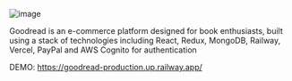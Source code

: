 ![image](https://github.com/user-attachments/assets/000dad6a-94ce-4f67-8586-939cee05911f)

Goodread is an e-commerce platform designed for book enthusiasts, built using a stack of technologies including React, Redux, MongoDB, Railway, Vercel, PayPal and AWS Cognito for authentication

DEMO: https://goodread-production.up.railway.app/
